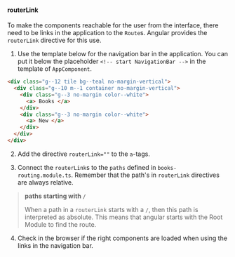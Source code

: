 #### routerLink
To make the components reachable for the user from the interface, there need to be links in the application to the `Route`s. Angular provides the `routerLink` directive for this use.

1. Use the template below for the navigation bar in the application. You can put it below the placeholder `<!-- start NavigationBar -->` in the template of `AppComponent`.
```html
<div class="g--12 tile bg--teal no-margin-vertical">
  <div class="g--10 m--1 container no-margin-vertical">
    <div class="g--3 no-margin color--white">
      <a> Books </a>
    </div>
    <div class="g--3 no-margin color--white">
      <a> New </a>
    </div>
  </div>
</div>
```

2. Add the directive `routerLink=""` to the `a`-tags.

3. Connect the `routerLink`s to the `paths` defined in `books-routing.module.ts`. Remember that the path's in `routerLink` directives are always relative.
  > **paths starting with `/`**
  >
  > When a path in a `routerLink` starts with a `/`, then this path is interpreted as absolute. 
  > This means that angular starts with the Root Module to find the route.

4. Check in the browser if the right components are loaded when using the links in the navigation bar.
